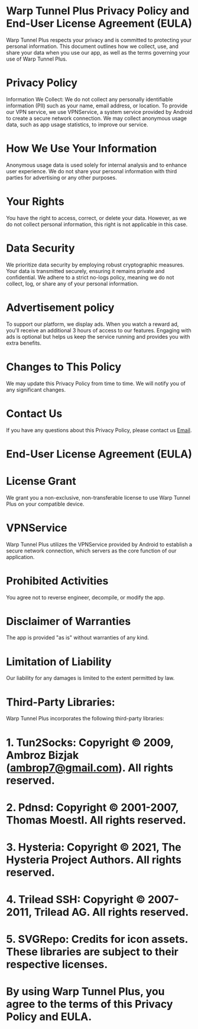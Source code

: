 # Warp Tunnel Plus Privacy Policy and End-User License Agreement (EULA)

Warp Tunnel Plus respects your privacy and is committed to protecting your personal information. This document outlines how we collect, use, and share your data when you use our app, as well as the terms governing your use of Warp Tunnel Plus.

# Privacy Policy

Information We Collect: We do not collect any personally identifiable information (PII) such as your name, email address, or location. To provide our VPN service, we use VPNService, a system service provided by Android to create a secure network connection. We may collect anonymous usage data, such as app usage statistics, to improve our service.

# How We Use Your Information

Anonymous usage data is used solely for internal analysis and to enhance user experience. We do not share your personal information with third parties for advertising or any other purposes.

# Your Rights

You have the right to access, correct, or delete your data. However, as we do not collect personal information, this right is not applicable in this case.

# Data Security

We prioritize data security by employing robust cryptographic measures. Your data is transmitted securely, ensuring it remains private and confidential. We adhere to a strict no-logs policy, meaning we do not collect, log, or share any of your personal information.

# Advertisement policy
To support our platform, we display ads. When you watch a reward ad, you'll receive an additional 3 hours of access to our features. Engaging with ads is optional but helps us keep the service running and provides you with extra benefits.

# Changes to This Policy

We may update this Privacy Policy from time to time. We will notify you of any significant changes.   

# Contact Us

If you have any questions about this Privacy Policy, please contact us [Email](mailto:btunnel084@gmail.com).  

# End-User License Agreement (EULA)

# License Grant

We grant you a non-exclusive, non-transferable license to use Warp Tunnel Plus on your compatible device.

# VPNService

Warp Tunnel Plus utilizes the VPNService provided by Android to establish a secure network connection, which servers as the core function of our application.

# Prohibited Activities 

You agree not to reverse engineer, decompile, or modify the app.

# Disclaimer of Warranties

The app is provided "as is" without warranties of any kind.

# Limitation of Liability

Our liability for any damages is limited to the extent permitted by law.
    
# Third-Party Libraries: 
Warp Tunnel Plus incorporates the following third-party libraries:

#  1. Tun2Socks: Copyright © 2009, Ambroz Bizjak (ambrop7@gmail.com). All rights reserved.

#  2. Pdnsd: Copyright © 2001-2007, Thomas Moestl. All rights reserved.

#  3. Hysteria: Copyright © 2021, The Hysteria Project Authors. All rights reserved.

#  4. Trilead SSH: Copyright © 2007-2011, Trilead AG. All rights reserved.

#  5. SVGRepo: Credits for icon assets. These libraries are subject to their respective licenses.

# By using Warp Tunnel Plus, you agree to the terms of this Privacy Policy and EULA.
